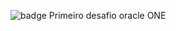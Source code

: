 ![badge](https://github.com/Luan-S-Silva/Challenger-Codificador-Oracle-ONE/assets/132929887/67154a8f-c1d6-4dd5-bcb7-ef9146733bdc)
Primeiro desafio oracle ONE
